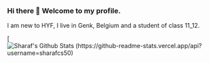 ### Hi there 👋 Welcome to my profile.
I am new to HYF, I live in Genk, Belgium and a student of class 11_12.

[![Sharaf's Github Stats (https://github-readme-stats.vercel.app/api?username=sharafcs50)](https://github.com/sharafcs50/github-readme-stats)


<!--
**sharafcs50/sharafcs50** is a ✨ _special_ ✨ repository because its `README.md` (this file) appears on your GitHub profile.

Here are some ideas to get you started:

- 🔭 I’m currently working on ...
- 🌱 I’m currently learning ...
- 👯 I’m looking to collaborate on ...
- 🤔 I’m looking for help with ...
- 💬 Ask me about ...
- 📫 How to reach me: ...
- 😄 Pronouns: ...
- ⚡ Fun fact: ...
-->
